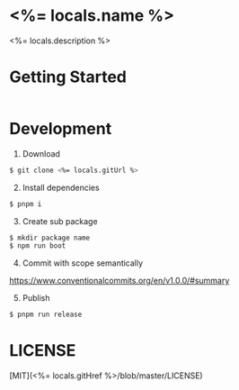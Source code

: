 # <%= locals.name %>

<%= locals.description %>

# Getting Started

```bash

```

# Development

1. Download

```bash
$ git clone <%= locals.gitUrl %>
```

2. Install dependencies
   
```bash
$ pnpm i
```

3. Create sub package

```bash
$ mkdir package name
$ npm run boot
```

4. Commit with scope semantically

https://www.conventionalcommits.org/en/v1.0.0/#summary

5. Publish

```bash
$ pnpm run release
```

# LICENSE

[MIT](<%= locals.gitHref %>/blob/master/LICENSE)
